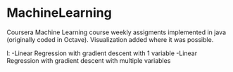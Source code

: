 # MachineLearning

Coursera Machine Learning course weekly assigments implemented in java (originally coded in Octave).
Visualization added where it was possible.

l: 
-Linear Regression with gradient descent with 1 variable
-Linear Regression with gradient descent with multiple variables

